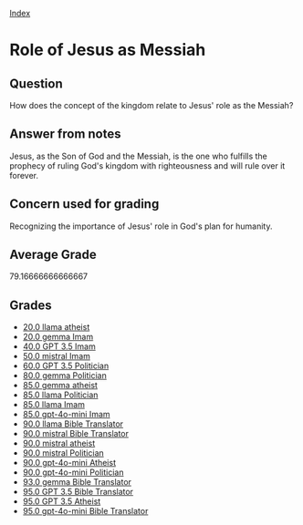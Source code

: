 
[Index](../../index.md)
# Role of Jesus as Messiah
## Question
How does the concept of the kingdom relate to Jesus' role as the Messiah?

## Answer from notes
Jesus, as the Son of God and the Messiah, is the one who fulfills the prophecy of ruling God's kingdom with righteousness and will rule over it forever.

## Concern used for grading
Recognizing the importance of Jesus' role in God's plan for humanity.

## Average Grade
79.16666666666667

## Grades
 * [20.0 llama atheist](../answers/llama_atheist/Role_of_Jesus_as_Messiah.md)
 * [20.0 gemma Imam](../answers/gemma_Imam/Role_of_Jesus_as_Messiah.md)
 * [40.0 GPT 3.5 Imam](../answers/GPT_3.5_Imam/Role_of_Jesus_as_Messiah.md)
 * [50.0 mistral Imam](../answers/mistral_Imam/Role_of_Jesus_as_Messiah.md)
 * [60.0 GPT 3.5 Politician](../answers/GPT_3.5_Politician/Role_of_Jesus_as_Messiah.md)
 * [80.0 gemma Politician](../answers/gemma_Politician/Role_of_Jesus_as_Messiah.md)
 * [85.0 gemma atheist](../answers/gemma_atheist/Role_of_Jesus_as_Messiah.md)
 * [85.0 llama Politician](../answers/llama_Politician/Role_of_Jesus_as_Messiah.md)
 * [85.0 llama Imam](../answers/llama_Imam/Role_of_Jesus_as_Messiah.md)
 * [85.0 gpt-4o-mini Imam](../answers/gpt-4o-mini_Imam/Role_of_Jesus_as_Messiah.md)
 * [90.0 llama Bible Translator](../answers/llama_Bible_Translator/Role_of_Jesus_as_Messiah.md)
 * [90.0 mistral Bible Translator](../answers/mistral_Bible_Translator/Role_of_Jesus_as_Messiah.md)
 * [90.0 mistral atheist](../answers/mistral_atheist/Role_of_Jesus_as_Messiah.md)
 * [90.0 mistral Politician](../answers/mistral_Politician/Role_of_Jesus_as_Messiah.md)
 * [90.0 gpt-4o-mini Atheist](../answers/gpt-4o-mini_Atheist/Role_of_Jesus_as_Messiah.md)
 * [90.0 gpt-4o-mini Politician](../answers/gpt-4o-mini_Politician/Role_of_Jesus_as_Messiah.md)
 * [93.0 gemma Bible Translator](../answers/gemma_Bible_Translator/Role_of_Jesus_as_Messiah.md)
 * [95.0 GPT 3.5 Bible Translator](../answers/GPT_3.5_Bible_Translator/Role_of_Jesus_as_Messiah.md)
 * [95.0 GPT 3.5 Atheist](../answers/GPT_3.5_Atheist/Role_of_Jesus_as_Messiah.md)
 * [95.0 gpt-4o-mini Bible Translator](../answers/gpt-4o-mini_Bible_Translator/Role_of_Jesus_as_Messiah.md)
